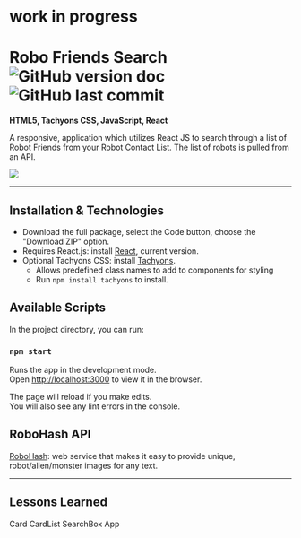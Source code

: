 # work in progress

# Robo Friends Search  ![GitHub version doc](https://img.shields.io/badge/Version-1.0.0-red) ![GitHub last commit](https://img.shields.io/github/last-commit/dcc5235/Robo_Friends?style=flat-square) 

**HTML5, Tachyons CSS, JavaScript, React**

A responsive, application which utilizes React JS to search through a list of Robot Friends from your Robot Contact List. The list of robots is pulled from an API.

![](https://scontent.fdpa1-1.fna.fbcdn.net/v/t1.0-9/131918680_1284155705295601_7514651802763160330_o.jpg?_nc_cat=102&ccb=2&_nc_sid=0debeb&_nc_ohc=P5v5DMBXjiAAX9asY0H&_nc_ht=scontent.fdpa1-1.fna&oh=6ec3db51182aadf63c170f91facd13d3&oe=6000C94E)

---

## Installation & Technologies
- Download the full package, select the Code button, choose the "Download ZIP" option.
- Requires React.js: install [React](https://reactjs.org/docs/getting-started.html), current version.
- Optional Tachyons CSS: install [Tachyons](https://tachyons.io/).
  - Allows predefined class names to add to components for styling
  - Run `npm install tachyons` to install.

## Available Scripts

In the project directory, you can run:

### `npm start`

Runs the app in the development mode.\
Open [http://localhost:3000](http://localhost:3000) to view it in the browser.

The page will reload if you make edits.\
You will also see any lint errors in the console.

## RoboHash API 

[RoboHash](https://robohash.org/): web service that makes it easy to provide unique, robot/alien/monster images for any text.

---

## Lessons Learned

Card
CardList
SearchBox
App


